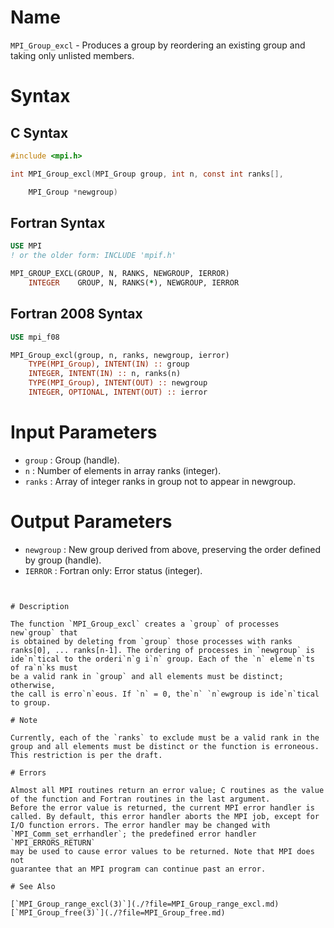 # Name

`MPI_Group_excl` - Produces a group by reordering an existing group
and taking only unlisted members.

# Syntax

## C Syntax

```c
#include <mpi.h>

int MPI_Group_excl(MPI_Group group, int n, const int ranks[],

    MPI_Group *newgroup)
```

## Fortran Syntax

```fortran
USE MPI
! or the older form: INCLUDE 'mpif.h'

MPI_GROUP_EXCL(GROUP, N, RANKS, NEWGROUP, IERROR)
    INTEGER    GROUP, N, RANKS(*), NEWGROUP, IERROR
```

## Fortran 2008 Syntax

```fortran
USE mpi_f08

MPI_Group_excl(group, n, ranks, newgroup, ierror)
    TYPE(MPI_Group), INTENT(IN) :: group
    INTEGER, INTENT(IN) :: n, ranks(n)
    TYPE(MPI_Group), INTENT(OUT) :: newgroup
    INTEGER, OPTIONAL, INTENT(OUT) :: ierror
```


# Input Parameters

* `group` : Group (handle).
* `n` : Number of elements in array ranks (integer).
* `ranks` : Array of integer ranks in group not to appear in newgroup.

# Output Parameters

* `newgroup` : New group derived from above, preserving the order defined by group
(handle).
* `IERROR` : Fortran only: Error status (integer).
```


# Description

The function `MPI_Group_excl` creates a `group` of processes new`group` that
is obtained by deleting from `group` those processes with ranks
ranks[0], ... ranks[n-1]. The ordering of processes in `newgroup` is
ide`n`tical to the orderi`n`g i`n` group. Each of the `n` eleme`n`ts of ra`n`ks must
be a valid rank in `group` and all elements must be distinct; otherwise,
the call is erro`n`eous. If `n` = 0, the`n` `n`ewgroup is ide`n`tical to group.

# Note

Currently, each of the `ranks` to exclude must be a valid rank in the
group and all elements must be distinct or the function is erroneous.
This restriction is per the draft.

# Errors

Almost all MPI routines return an error value; C routines as the value
of the function and Fortran routines in the last argument.
Before the error value is returned, the current MPI error handler is
called. By default, this error handler aborts the MPI job, except for
I/O function errors. The error handler may be changed with
`MPI_Comm_set_errhandler`; the predefined error handler `MPI_ERRORS_RETURN`
may be used to cause error values to be returned. Note that MPI does not
guarantee that an MPI program can continue past an error.

# See Also

[`MPI_Group_range_excl(3)`](./?file=MPI_Group_range_excl.md)
[`MPI_Group_free(3)`](./?file=MPI_Group_free.md)
